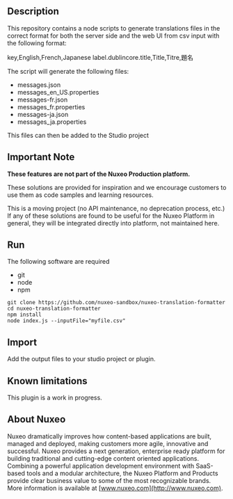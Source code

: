 ## Description
This repository contains a node scripts to generate translations files in the correct format for both the server side and the web UI from csv input with the following format:

key,English,French,Japanese
label.dublincore.title,Title,Titre,題名

The script will generate the following files:
- messages.json
- messages_en_US.properties
- messages-fr.json
- messages_fr.properties
- messages-ja.json
- messages_ja.properties

This files can then be added to the Studio project

## Important Note

**These features are not part of the Nuxeo Production platform.**

These solutions are provided for inspiration and we encourage customers to use them as code samples and learning resources.

This is a moving project (no API maintenance, no deprecation process, etc.) If any of these solutions are found to be useful for the Nuxeo Platform in general, they will be integrated directly into platform, not maintained here.

## Run
The following software are required
- git
- node
- npm

```
git clone https://github.com/nuxeo-sandbox/nuxeo-translation-formatter
cd nuxeo-translation-formatter
npm install
node index.js --inputFile="myfile.csv"
```

## Import
Add the output files to your studio project or plugin.


## Known limitations
This plugin is a work in progress.

## About Nuxeo
Nuxeo dramatically improves how content-based applications are built, managed and deployed, making customers more agile, innovative and successful. Nuxeo provides a next generation, enterprise ready platform for building traditional and cutting-edge content oriented applications. Combining a powerful application development environment with SaaS-based tools and a modular architecture, the Nuxeo Platform and Products provide clear business value to some of the most recognizable brands. More information is available at [www.nuxeo.com](http://www.nuxeo.com).
